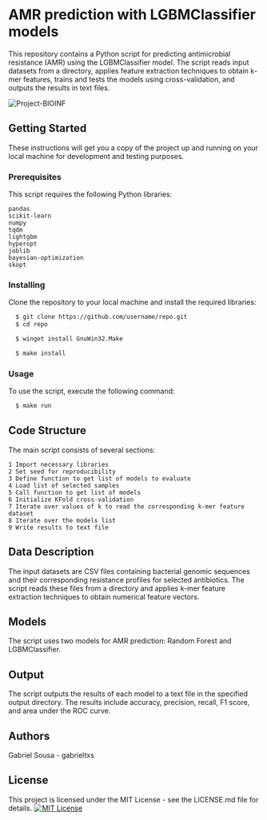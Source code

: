 # AMR prediction with LGBMClassifier models
This repository contains a Python script for predicting antimicrobial resistance (AMR) using the LGBMClassifier model. The script reads input datasets from a directory, applies feature extraction techniques to obtain k-mer features, trains and tests the models using cross-validation, and outputs the results in text files.

![Project-BIOINF](https://github.com/gabrieltxs/BIOINF/assets/43249674/dba57000-6667-4d85-82f1-980edb418183)

## Getting Started
These instructions will get you a copy of the project up and running on your local machine for development and testing purposes.

### Prerequisites
This script requires the following Python libraries:

    pandas
    scikit-learn
    numpy
    tqdm
    lightgbm
    hyperopt
    joblib
    bayesian-optimization
    skopt

### Installing
Clone the repository to your local machine and install the required libraries:


```bash
  $ git clone https://github.com/username/repo.git
  $ cd repo
```


```bash
  $ winget install GnuWin32.Make
```

```bash
  $ make install
```




### Usage
To use the script, execute the following command:

```bash
  $ make run
```

## Code Structure
The main script consists of several sections:

    1 Import necessary libraries
    2 Set seed for reproducibility
    3 Define function to get list of models to evaluate
    4 Load list of selected samples
    5 Call function to get list of models
    6 Initialize KFold cross-validation
    7 Iterate over values of k to read the corresponding k-mer feature dataset
    8 Iterate over the models list
    9 Write results to text file

## Data Description
The input datasets are CSV files containing bacterial genomic sequences and their corresponding resistance profiles for selected antibiotics. The script reads these files from a directory and applies k-mer feature extraction techniques to obtain numerical feature vectors.

## Models
The script uses two models for AMR prediction: Random Forest and LGBMClassifier.

## Output
The script outputs the results of each model to a text file in the specified output directory. The results include accuracy, precision, recall, F1 score, and area under the ROC curve.

## Authors
Gabriel Sousa - gabrieltxs

## License
This project is licensed under the MIT License - see the LICENSE.md file for details.
[![MIT License](https://img.shields.io/badge/License-MIT-green.svg)](https://choosealicense.com/licenses/mit/)
